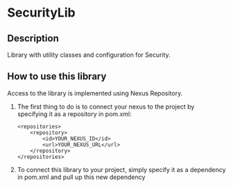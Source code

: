 # SecurityLib

## Description
Library with utility classes and configuration for Security.

## How to use this library
Access to the library is implemented using Nexus Repository.
1. The first thing to do is to connect your nexus to the project by specifying it as a repository in pom.xml:

	```
	<repositories>
		<repository>
			<id>YOUR_NEXUS_ID</id>
			<url>YOUR_NEXUS_URL</url>
		</repository>
	</repositories>
	```
	
2. To connect this library to your project, simply specify it as a dependency in pom.xml and pull up this new dependency
